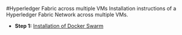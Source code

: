 #Hyperledger Fabric across multiple VMs
Installation instructions of a Hyperledger Fabric Network across multiple VMs.

* **Step 1:** [Installation of Docker Swarm](/content/SWARM.md)
